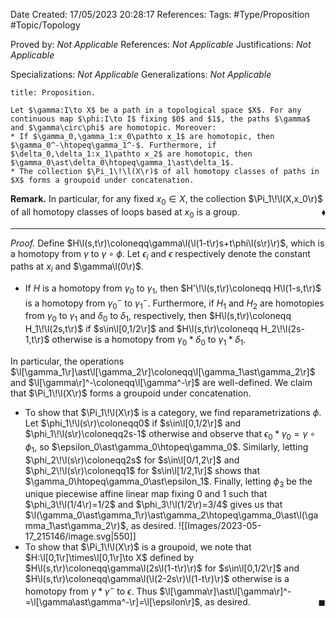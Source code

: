 <div class="topSpace"></div>

Date Created: 17/05/2023 20:28:17
References:
Tags: #Type/Proposition #Topic/Topology

Proved by: <i>Not Applicable</i>
References: <i>Not Applicable</i>
Justifications: <i>Not Applicable</i>

Specializations: <i>Not Applicable</i>
Generalizations: <i>Not Applicable</i>

``` ad-Proposition
title: Proposition.

Let $\gamma:I\to X$ be a path in a topological space $X$. For any continuous map $\phi:I\to I$ fixing $0$ and $1$, the paths $\gamma$ and $\gamma\circ\phi$ are homotopic. Moreover:
* If $\gamma_0,\gamma_1:x_0\pathto x_1$ are homotopic, then $\gamma_0^-\htopeq\gamma_1^-$. Furthermore, if $\delta_0,\delta_1:x_1\pathto x_2$ are homotopic, then $\gamma_0\ast\delta_0\htopeq\gamma_1\ast\delta_1$.
* The collection $\Pi_1\!\l(X\r)$ of all homotopy classes of paths in $X$ forms a groupoid under concatenation.

```

<b>Remark.</b> In particular, for any fixed $x_0\in X$, the collection $\Pi_1\!\l(X,x_0\r)$ of all homotopy classes of loops based at $x_0$ is a group.<span style="float:right;">$\blacklozenge$</span>

---

<i>Proof.</i> Define $H\l(s,t\r)\coloneqq\gamma\l(\l(1-t\r)s+t\phi\l(s\r)\r)$, which is a homotopy from $\gamma$ to $\gamma\circ\phi$. Let $\epsilon_i$ and $\epsilon$ respectively denote the constant paths at $x_i$ and $\gamma\l(0\r)$.
* If $H$ is a homotopy from $\gamma_0$ to $\gamma_1$, then $H'\!\l(s,t\r)\coloneqq H\l(1-s,t\r)$ is a homotopy from $\gamma_0^-$ to $\gamma_1^-$. Furthermore, if $H_1$ and $H_2$ are homotopies from $\gamma_0$ to $\gamma_1$ and $\delta_0$ to $\delta_1$, respectively, then $H\l(s,t\r)\coloneqq H_1\!\l(2s,t\r)$ if $s\in\l[0,1/2\r]$ and $H\l(s,t\r)\coloneqq H_2\!\l(2s-1,t\r)$ otherwise is a homotopy from $\gamma_0\ast\delta_0$ to $\gamma_1\ast\delta_1$.

In particular, the operations $\l[\gamma_1\r]\ast\l[\gamma_2\r]\coloneqq\l[\gamma_1\ast\gamma_2\r]$ and $\l[\gamma\r]^-\coloneqq\l[\gamma^-\r]$ are well-defined. We claim that $\Pi_1\!\l(X\r)$ forms a groupoid under concatenation.
* To show that $\Pi_1\!\l(X\r)$ is a category, we find reparametrizations $\phi$. Let $\phi_1\!\l(s\r)\coloneqq0$ if $s\in\l[0,1/2\r]$ and $\phi_1\!\l(s\r)\coloneqq2s-1$ otherwise and observe that $\epsilon_0\ast\gamma_0=\gamma\circ\phi_1$, so $\epsilon_0\ast\gamma_0\htopeq\gamma_0$. Similarly, letting $\phi_2\!\l(s\r)\coloneqq2s$ for $s\in\l[0/1,2\r]$ and $\phi_2\!\l(s\r)\coloneqq1$ for $s\in\l[1/2,1\r]$ shows that $\gamma_0\htopeq\gamma_0\ast\epsilon_1$. Finally, letting $\phi_3$ be the unique piecewise affine linear map fixing $0$ and $1$ such that $\phi_3\!\l(1/4\r)=1/2$ and $\phi_3\!\l(1/2\r)=3/4$ gives us that $\l(\gamma_0\ast\gamma_1\r)\ast\gamma_2\htopeq\gamma_0\ast\l(\gamma_1\ast\gamma_2\r)$, as desired.
![[Images/2023-05-17_215146/image.svg|550]]
* To show that $\Pi_1\!\l(X\r)$ is a groupoid, we note that $H:\l[0,1\r]\times\l[0,1\r]\to X$ defined by $H\l(s,t\r)\coloneqq\gamma\l(2s\l(1-t\r)\r)$ for $s\in\l[0,1/2\r]$ and $H\l(s,t\r)\coloneqq\gamma\l(\l(2-2s\r)\l(1-t\r)\r)$ otherwise is a homotopy from $\gamma\ast\gamma^-$ to $\epsilon$. Thus $\l[\gamma\r]\ast\l[\gamma\r]^-=\l[\gamma\ast\gamma^-\r]=\l[\epsilon\r]$, as desired.<span style="float:right;">$\blacksquare$</span>

